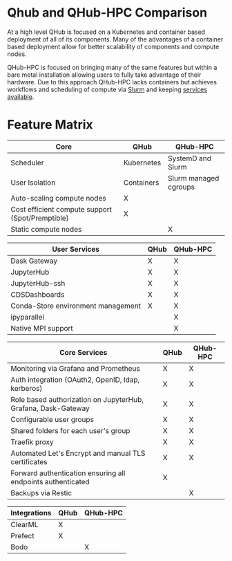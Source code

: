 # Qhub and QHub-HPC Comparison

At a high level QHub is focused on a Kubernetes and container based
deployment of all of its components. Many of the advantages of a
container based deployment allow for better scalability of components
and compute nodes.

QHub-HPC is focused on bringing many of the same features but within a
bare metal installation allowing users to fully take advantage of
their hardware. Due to this approach QHub-HPC lacks containers but
achieves workflows and scheduling of compute via
[Slurm](https://slurm.schedmd.com/documentation.html) and keeping
[services available](https://www.freedesktop.org/wiki/Software/systemd/).

# Feature Matrix

| Core                                             | QHub       | QHub-HPC              |
|--------------------------------------------------|------------|-----------------------|
| Scheduler                                        | Kubernetes | SystemD and Slurm     |
| User Isolation                                   | Containers | Slurm managed cgroups |
| Auto-scaling compute nodes                       | X          |                       |
| Cost efficient compute support (Spot/Premptible) | X          |                       |
| Static compute nodes                             |            | X                     |

| User Services                      | QHub | QHub-HPC |
|------------------------------------|------|----------|
| Dask Gateway                       | X    | X        |
| JupyterHub                         | X    | X        |
| JupyterHub-ssh                     | X    | X        |
| CDSDashboards                      | X    | X        |
| Conda-Store environment management | X    | X        |
| ipyparallel                        |      | X        |
| Native MPI support                 |      | X        |

| Core Services                                                 | QHub | QHub-HPC |
|---------------------------------------------------------------|------|----------|
| Monitoring via Grafana and Prometheus                         | X    | X        |
| Auth integration (OAuth2, OpenID, ldap, kerberos)             | X    | X        |
| Role based authorization on JupyterHub, Grafana, Dask-Gateway | X    | X        |
| Configurable user groups                                      | X    | X        |
| Shared folders for each user's group                          | X    | X        |
| Traefik proxy                                                 | X    | X        |
| Automated Let's Encrypt and manual TLS certificates           | X    | X        |
| Forward authentication ensuring all endpoints authenticated   | X    |          |
| Backups via Restic                                            |      | X        |

| Integrations | QHub | QHub-HPC |
|--------------|------|----------|
| ClearML      | X    |          |
| Prefect      | X    |          |
| Bodo         |      | X        |
